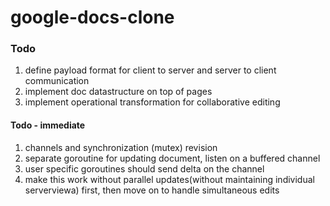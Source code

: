 # google-docs-clone

### Todo
1. define payload format for client to server and server to client communication
2. implement doc datastructure on top of pages
3. implement operational transformation for collaborative editing

#### Todo - immediate
1. channels and synchronization (mutex) revision
2. separate goroutine for updating document, listen on a buffered channel
3. user specific goroutines should send delta on the channel
4. make this work without parallel updates(without maintaining individual serverviewa) first, then move on to handle simultaneous edits